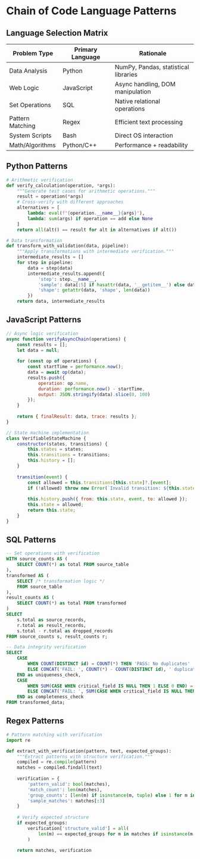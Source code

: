 # Chain of Code Language Patterns

## Language Selection Matrix

| Problem Type | Primary Language | Rationale |
|--------------|------------------|-----------|
| Data Analysis | Python | NumPy, Pandas, statistical libraries |
| Web Logic | JavaScript | Async handling, DOM manipulation |
| Set Operations | SQL | Native relational operations |
| Pattern Matching | Regex | Efficient text processing |
| System Scripts | Bash | Direct OS interaction |
| Math/Algorithms | Python/C++ | Performance + readability |

## Python Patterns

```python
# Arithmetic verification
def verify_calculation(operation, *args):
    """Generate test cases for arithmetic operations."""
    result = operation(*args)
    # Cross-verify with different approaches
    alternatives = [
        lambda: eval(f"{operation.__name__}{args}"),
        lambda: sum(args) if operation == add else None
    ]
    return all(alt() == result for alt in alternatives if alt())

# Data transformation
def transform_with_validation(data, pipeline):
    """Apply transformations with intermediate verification."""
    intermediate_results = []
    for step in pipeline:
        data = step(data)
        intermediate_results.append({
            'step': step.__name__,
            'sample': data[:5] if hasattr(data, '__getitem__') else data,
            'shape': getattr(data, 'shape', len(data))
        })
    return data, intermediate_results
```

## JavaScript Patterns

```javascript
// Async logic verification
async function verifyAsyncChain(operations) {
    const results = [];
    let data = null;
    
    for (const op of operations) {
        const startTime = performance.now();
        data = await op(data);
        results.push({
            operation: op.name,
            duration: performance.now() - startTime,
            output: JSON.stringify(data).slice(0, 100)
        });
    }
    
    return { finalResult: data, trace: results };
}

// State machine implementation
class VerifiableStateMachine {
    constructor(states, transitions) {
        this.states = states;
        this.transitions = transitions;
        this.history = [];
    }
    
    transition(event) {
        const allowed = this.transitions[this.state]?.[event];
        if (!allowed) throw new Error(`Invalid transition: ${this.state} -> ${event}`);
        
        this.history.push({ from: this.state, event, to: allowed });
        this.state = allowed;
        return this.state;
    }
}
```

## SQL Patterns

```sql
-- Set operations with verification
WITH source_counts AS (
    SELECT COUNT(*) as total FROM source_table
),
transformed AS (
    SELECT /* transformation logic */
    FROM source_table
),
result_counts AS (
    SELECT COUNT(*) as total FROM transformed
)
SELECT 
    s.total as source_records,
    r.total as result_records,
    s.total - r.total as dropped_records
FROM source_counts s, result_counts r;

-- Data integrity verification
SELECT 
    CASE 
        WHEN COUNT(DISTINCT id) = COUNT(*) THEN 'PASS: No duplicates'
        ELSE CONCAT('FAIL: ', COUNT(*) - COUNT(DISTINCT id), ' duplicates')
    END as uniqueness_check,
    CASE
        WHEN SUM(CASE WHEN critical_field IS NULL THEN 1 ELSE 0 END) = 0 THEN 'PASS: No nulls'
        ELSE CONCAT('FAIL: ', SUM(CASE WHEN critical_field IS NULL THEN 1 ELSE 0 END), ' nulls')
    END as completeness_check
FROM transformed_data;
```

## Regex Patterns

```python
# Pattern matching with verification
import re

def extract_with_verification(pattern, text, expected_groups):
    """Extract patterns with structure verification."""
    compiled = re.compile(pattern)
    matches = compiled.findall(text)
    
    verification = {
        'pattern_valid': bool(matches),
        'match_count': len(matches),
        'group_counts': [len(m) if isinstance(m, tuple) else 1 for m in matches],
        'sample_matches': matches[:3]
    }
    
    # Verify expected structure
    if expected_groups:
        verification['structure_valid'] = all(
            len(m) == expected_groups for m in matches if isinstance(m, tuple)
        )
    
    return matches, verification
```
